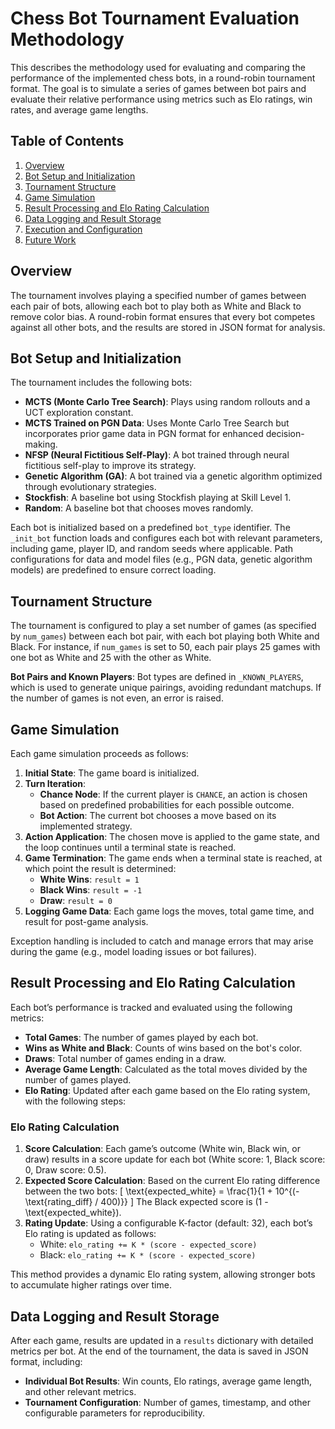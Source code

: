 # Chess Bot Tournament Evaluation Methodology

This describes the methodology used for evaluating and comparing the performance of the implemented chess bots, in a round-robin tournament format. The goal is to simulate a series of games between bot pairs and evaluate their relative performance using metrics such as Elo ratings, win rates, and average game lengths.

## Table of Contents
1. [Overview](#overview)
2. [Bot Setup and Initialization](#bot-setup-and-initialization)
3. [Tournament Structure](#tournament-structure)
4. [Game Simulation](#game-simulation)
5. [Result Processing and Elo Rating Calculation](#result-processing-and-elo-rating-calculation)
6. [Data Logging and Result Storage](#data-logging-and-result-storage)
7. [Execution and Configuration](#execution-and-configuration)
8. [Future Work](#future-work)

## Overview

The tournament involves playing a specified number of games between each pair of bots, allowing each bot to play both as White and Black to remove color bias. A round-robin format ensures that every bot competes against all other bots, and the results are stored in JSON format for analysis.

## Bot Setup and Initialization

The tournament includes the following bots:

- **MCTS (Monte Carlo Tree Search)**: Plays using random rollouts and a UCT exploration constant.
- **MCTS Trained on PGN Data**: Uses Monte Carlo Tree Search but incorporates prior game data in PGN format for enhanced decision-making.
- **NFSP (Neural Fictitious Self-Play)**: A bot trained through neural fictitious self-play to improve its strategy.
- **Genetic Algorithm (GA)**: A bot trained via a genetic algorithm optimized through evolutionary strategies.
- **Stockfish**: A baseline bot using Stockfish playing at Skill Level 1.
- **Random**: A baseline bot that chooses moves randomly.

Each bot is initialized based on a predefined `bot_type` identifier. The `_init_bot` function loads and configures each bot with relevant parameters, including game, player ID, and random seeds where applicable. Path configurations for data and model files (e.g., PGN data, genetic algorithm models) are predefined to ensure correct loading.

## Tournament Structure

The tournament is configured to play a set number of games (as specified by `num_games`) between each bot pair, with each bot playing both White and Black. For instance, if `num_games` is set to 50, each pair plays 25 games with one bot as White and 25 with the other as White.

**Bot Pairs and Known Players**: Bot types are defined in `_KNOWN_PLAYERS`, which is used to generate unique pairings, avoiding redundant matchups. If the number of games is not even, an error is raised.

## Game Simulation

Each game simulation proceeds as follows:

1. **Initial State**: The game board is initialized.
2. **Turn Iteration**:
   - **Chance Node**: If the current player is `CHANCE`, an action is chosen based on predefined probabilities for each possible outcome.
   - **Bot Action**: The current bot chooses a move based on its implemented strategy.
3. **Action Application**: The chosen move is applied to the game state, and the loop continues until a terminal state is reached.
4. **Game Termination**: The game ends when a terminal state is reached, at which point the result is determined:
   - **White Wins**: `result = 1`
   - **Black Wins**: `result = -1`
   - **Draw**: `result = 0`
5. **Logging Game Data**: Each game logs the moves, total game time, and result for post-game analysis.

Exception handling is included to catch and manage errors that may arise during the game (e.g., model loading issues or bot failures).

## Result Processing and Elo Rating Calculation

Each bot’s performance is tracked and evaluated using the following metrics:

- **Total Games**: The number of games played by each bot.
- **Wins as White and Black**: Counts of wins based on the bot's color.
- **Draws**: Total number of games ending in a draw.
- **Average Game Length**: Calculated as the total moves divided by the number of games played.
- **Elo Rating**: Updated after each game based on the Elo rating system, with the following steps:

### Elo Rating Calculation

1. **Score Calculation**: Each game’s outcome (White win, Black win, or draw) results in a score update for each bot (White score: 1, Black score: 0, Draw score: 0.5).
2. **Expected Score Calculation**: Based on the current Elo rating difference between the two bots:
   \[
   \text{expected\_white} = \frac{1}{1 + 10^{(-\text{rating\_diff} / 400)}}
   \]
   The Black expected score is \(1 - \text{expected\_white}\).
3. **Rating Update**: Using a configurable K-factor (default: 32), each bot’s Elo rating is updated as follows:
   - White: `elo_rating += K * (score - expected_score)`
   - Black: `elo_rating += K * (score - expected_score)`

This method provides a dynamic Elo rating system, allowing stronger bots to accumulate higher ratings over time.

## Data Logging and Result Storage

After each game, results are updated in a `results` dictionary with detailed metrics per bot. At the end of the tournament, the data is saved in JSON format, including:

- **Individual Bot Results**: Win counts, Elo ratings, average game length, and other relevant metrics.
- **Tournament Configuration**: Number of games, timestamp, and other configurable parameters for reproducibility.

